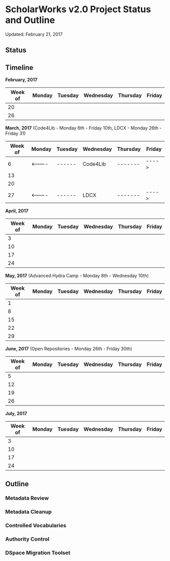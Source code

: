 # ScholarWorks v2.0 Project Status and Outline #
Updated: February 21, 2017

## Status ##

## Timeline ##

**February, 2017**

| Week of | Monday | Tuesday | Wednesday | Thursday | Friday |
|---|---|---|---|---|---|
| 20 |  |  |  |  |   |
| 26 |  |  |  |  |   |

**March, 2017** (Code4Lib - Monday 6th - Friday 10th, LDCX - Monday 26th - Friday 31)

| Week of | Monday | Tuesday | Wednesday | Thursday | Friday |
|---|---|---|---|---|---|
| 6 | <---- | ------ | Code4Lib | ------- | ----> |
| 13 |  |  |  |  |   |
| 20 |  |  |  |  |   |
| 27 | <---- | ------ | LDCX | ------- | ----> |

**April, 2017**

| Week of | Monday | Tuesday | Wednesday | Thursday | Friday |
|---|---|---|---|---|---|
| 3 |  |  |  |  |   |
| 10 |  |  |  |  |   |
| 17 |  |  |  |  |   |
| 24 |  |  |  |  |   |

**May, 2017** (Advanced Hydra Camp - Monday 8th - Wednesday 10th)

| Week of | Monday | Tuesday | Wednesday | Thursday | Friday |
|---|---|---|---|---|---|
| 1 |  |  |  |  |   |
| 8 |  |  |  |  |   |
| 15 |  |  |  |  |   |
| 22 |  |  |  |  |   |
| 29 |  |  |  |  |   |

**June, 2017** (Open Repositories - Monday 26th - Friday 30th)

| Week of | Monday | Tuesday | Wednesday | Thursday | Friday |
|---|---|---|---|---|---|
| 5 |  |  |  |  |   |
| 12 |  |  |  |  |   |
| 19 |  |  |  |  |   |
| 26 |  |  |  |  |   |

**July, 2017**

| Week of | Monday | Tuesday | Wednesday | Thursday | Friday |
|---|---|---|---|---|---|
| 3 |  |  |  |  |   |
| 10 |  |  |  |  |   |
| 17 |  |  |  |  |   |
| 24 |  |  |  |  |   |

## Outline ##

### Metadata Review ###
### Metadata Cleanup ###
### Controlled Vocabularies ###
### Authority Control ###
### DSpace Migration Toolset ###